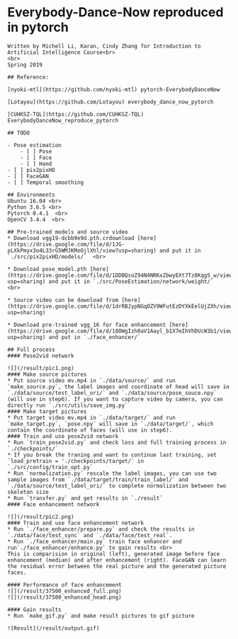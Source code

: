 # Everybody-Dance-Now reproduced in pytorch
	
	Written by Michell Li, Karan, Cindy Zhang for Introduction to Artificial Intelligence Course<br>
	<br>
	Spring 2019
	
	## Reference:
	
	[nyoki-mtl](https://github.com/nyoki-mtl) pytorch-EverybodyDanceNow
	
	[Lotayou](https://github.com/Lotayou) everybody_dance_now_pytorch
	
	[CUHKSZ-TQL](https://github.com/CUHKSZ-TQL) EverybodyDanceNow_reproduce_pytorch
	
	## TODO
	
	- Pose estimation
	    - [ ] Pose
	    - [ ] Face
	    - [ ] Hand
	- [ ] pix2pixHD
	- [ ] FaceGAN
	- [ ] Temporal smoothing
	
	## Environments
	Ubuntu 16.04 <br>
	Python 3.6.5 <br>
	Pytorch 0.4.1  <br>
	OpenCV 3.4.4  <br>
	
	## Pre-trained models and source video
	* Download vgg19-dcbb9e9d.pth.crdownload [here](https://drive.google.com/file/d/1JG-pLXkPmyx3o4L33rG5WMJKMoOjlXhl/view?usp=sharing) and put it in `./src/pix2pixHD/models/`  <br>
	
	* Download pose_model.pth [here](https://drive.google.com/file/d/1DDBQsoZ94N4NRKxZbwyEXt7Tz8KqgS_w/view?usp=sharing) and put it in `./src/PoseEstimation/network/weight/`   <br>
	
	* Source video can be download from [here](https://drive.google.com/file/d/1drRBJypNGqOZV9WFutEzDYXkEelUjZXh/view?usp=sharing)
	
	* Download pre-trained vgg_16 for face enhancement [here](https://drive.google.com/file/d/180WgIzh0aV1Aayl_b1X7mIhVhDUcW3b1/view?usp=sharing) and put in `./face_enhancer/`
	
	## Full process
	#### Pose2vid network
	
	![](/result/pic1.png)
	#### Make source pictures
	* Put source video mv.mp4 in `./data/source/` and run `make_source.py`, the label images and coordinate of head will save in `./data/source/test_label_ori/` and `./data/source/pose_souce.npy` (will use in step6). If you want to capture video by camera, you can directly run `./src/utils/save_img.py`
	#### Make target pictures
	* Put target video mv.mp4 in `./data/target/` and run `make_target.py`, `pose.npy` will save in `./data/target/`, which contain the coordinate of faces (will use in step6).
	#### Train and use pose2vid network
	* Run `train_pose2vid.py` and check loss and full training process in `./checkpoints/`
	* If you break the traning and want to continue last training, set `load_pretrain = './checkpoints/target/` in `./src/config/train_opt.py`
	* Run `normalization.py` rescale the label images, you can use two sample images from `./data/target/train/train_label/` and `./data/source/test_label_ori/` to complete normalization between two skeleton size
	* Run `transfer.py` and get results in `./result`
	#### Face enhancement network
	
	![](/result/pic2.png)
	#### Train and use face enhancement network
	* Run `./face_enhancer/prepare.py` and check the results in `./data/face/test_sync` and `./data/face/test_real`.
	* Run `./face_enhancer/main.py` train face enhancer and run`./face_enhancer/enhance.py` to gain results <br>
	This is comparision in original (left), generated image before face enhancement (median) and after enhancement (right). FaceGAN can learn the residual error between the real picture and the generated picture faces.
	
	#### Performance of face enhancement 
	![](/result/37500_enhanced_full.png)
	![](/result/37500_enhanced_head.png)
	
	#### Gain results
	* Run `make_gif.py` and make result pictures to gif picture
	
	![Result](/result/output.gif)
	
	
	
